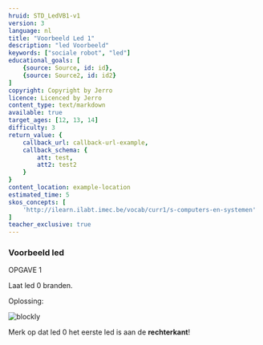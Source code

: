 ```yaml
---
hruid: STD_LedVB1-v1
version: 3
language: nl
title: "Voorbeeld Led 1"
description: "led Voorbeeld"
keywords: ["sociale robot", "led"]
educational_goals: [
    {source: Source, id: id}, 
    {source: Source2, id: id2}
]
copyright: Copyright by Jerro
licence: Licenced by Jerro
content_type: text/markdown
available: true
target_ages: [12, 13, 14]
difficulty: 3
return_value: {
    callback_url: callback-url-example,
    callback_schema: {
        att: test,
        att2: test2
    }
}
content_location: example-location
estimated_time: 5
skos_concepts: [
    'http://ilearn.ilabt.imec.be/vocab/curr1/s-computers-en-systemen'
]
teacher_exclusive: true
---
```

### Voorbeeld led

OPGAVE 1

Laat led 0 branden.

Oplossing:

![blockly](@learning-object/SRM_Led1-v1/nl/3)

Merk op dat led 0 het eerste led is aan de **rechterkant**!
